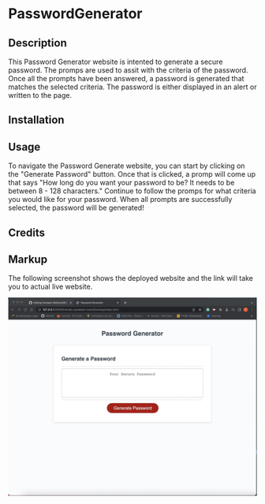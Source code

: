 # PasswordGenerator

## Description

This Password Generator website is intented to generate a secure password. The promps are used to assit with the criteria of the password. Once all the prompts have been answered, a password is generated that matches the selected criteria. The password is either displayed in an alert or written to the page.

## Installation



## Usage

To navigate the Password Generate website, you can start by clicking on the "Generate Password" button. Once that is clicked, a promp will come up that says "How long do you want your password to be? It needs to be between 8 - 128 characters." Continue to follow the promps for what criteria you would like for your password. When all prompts are successfully selected, the password will be generated!

## Credits


## Markup

The following screenshot shows the deployed website and the link will take you to actual live website.


![screen shot](./images/screenshot.jpeg)


